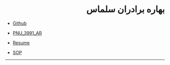 <h1 dir=rtl>
بهاره برادران سلماس
 </h1>

- [Github](https://github.com/BaharbSalmas/)

- [PNU_3991_AR](https://github.com/BaharbSalmas/PNU_3991_AR)

- [Resume](https://baharbsalmas.github.io/)

- [SOP](https://baharbsalmas.github.io/SOP/)

------------------
